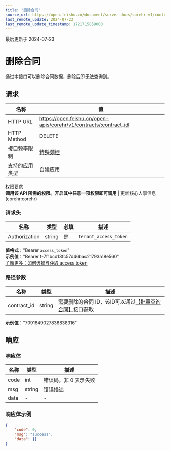 ```yaml
---
title: "删除合同"
source_url: https://open.feishu.cn/document/server-docs/corehr-v1/contract/delete
last_remote_update: 2024-07-23
last_remote_update_timestamp: 1721715859000
---
```

最后更新于 2024-07-23

# 删除合同

通过本接口可以删除合同数据，删除后即无法查询到。

## 请求
名称 | 值
---|---
HTTP URL | https://open.feishu.cn/open-apis/corehr/v1/contracts/:contract_id
HTTP Method | DELETE
接口频率限制 | [特殊频控](https://open.feishu.cn/document/ukTMukTMukTM/uUzN04SN3QjL1cDN)
支持的应用类型 | 自建应用
权限要求  
            **调用该 API 所需的权限。开启其中任意一项权限即可调用** | 更新核心人事信息(corehr:corehr)

### 请求头

名称 | 类型 | 必填 | 描述
--- | --- | --- | ---
Authorization | string | 是 | `tenant_access_token`  
**值格式**："Bearer `access_token`"  
**示例值**："Bearer t-7f1bcd13fc57d46bac21793a18e560"  
[了解更多：如何选择与获取 access token](https://open.feishu.cn/document/uAjLw4CM/ugTN1YjL4UTN24CO1UjN/trouble-shooting/how-to-choose-which-type-of-token-to-use)

### 路径参数

名称 | 类型 | 描述
--- | --- | ---
contract_id | string | 需要删除的合同 ID，该ID可以通过[【批量查询合同】](https://open.feishu.cn/document/uAjLw4CM/ukTMukTMukTM/reference/corehr-v1/contract/list)接口获取  
**示例值**："7091849027838838316"

## 响应

### 响应体

名称 | 类型 | 描述
--- | --- | ---
code | int | 错误码，非 0 表示失败
msg | string | 错误描述
data | \- | \-

### 响应体示例
```json
{
    "code": 0,
    "msg": "success",
    "data": {}
}
```
